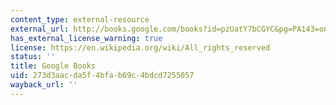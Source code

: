 ```yaml
---
content_type: external-resource
external_url: http://books.google.com/books?id=pzUatY7bCGYC&pg=PA143=onepage
has_external_license_warning: true
license: https://en.wikipedia.org/wiki/All_rights_reserved
status: ''
title: Google Books
uid: 273d3aac-da5f-4bfa-b69c-4bdcd7255057
wayback_url: ''
---
```

